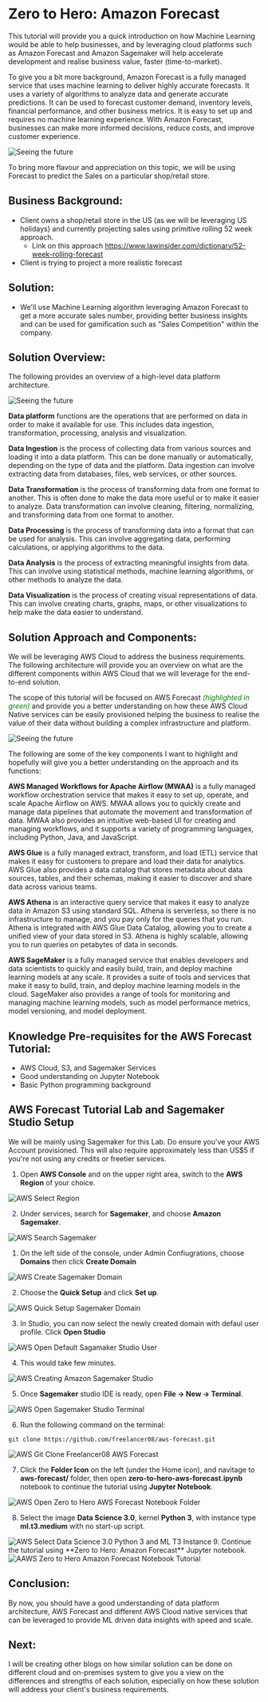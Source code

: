 # Zero to Hero: Amazon Forecast

This tutorial will provide you a quick introduction on how Machine Learning would be able to help businesses, and by leveraging cloud platforms such as Amazon Forecast and Amazon Sagemaker will help accelerate development and realise business value, faster (time-to-market).

To give you a bit more background, Amazon Forecast is a fully managed service that uses machine learning to deliver highly accurate forecasts. It uses a variety of algorithms to analyze data and generate accurate predictions. It can be used to forecast customer demand, inventory levels, financial performance, and other business metrics. It is easy to set up and requires no machine learning experience. With Amazon Forecast, businesses can make more informed decisions, reduce costs, and improve customer experience.

<img title="AWS Forecast" alt="Seeing the future" src="/images/AWSForecast.jpeg">

To bring more flavour and appreciation on this topic, we will be using Forecast to predict the Sales on a particular shop/retail store.

## Business Background:
- Client owns a shop/retail store in the US (as we will be leveraging US holidays) and currently projecting sales using primitive rolling 52 week approach.
  - Link on this approach https://www.lawinsider.com/dictionary/52-week-rolling-forecast
- Client is trying to project a more realistic forecast

## Solution:
- We'll use Machine Learning algorithm leveraging Amazon Forecast to get a more accurate sales number, providing better business insights and can be used for gamification such as "Sales Competition" within the company.

## Solution Overview:

The following provides an overview of a high-level data platform architecture.

<img title="High-level Data Architecture" alt="Seeing the future" src="/images/aws-forecast-architecture-HighLevelArchitecture.drawio.png">

**Data platform** functions are the operations that are performed on data in order to make it available for use. This includes data ingestion, transformation, processing, analysis and visualization.

**Data Ingestion** is the process of collecting data from various sources and loading it into a data platform. This can be done manually or automatically, depending on the type of data and the platform. Data ingestion can involve extracting data from databases, files, web services, or other sources.

**Data Transformation** is the process of transforming data from one format to another. This is often done to make the data more useful or to make it easier to analyze. Data transformation can involve cleaning, filtering, normalizing, and transforming data from one format to another.

**Data Processing** is the process of transforming data into a format that can be used for analysis. This can involve aggregating data, performing calculations, or applying algorithms to the data.

**Data Analysis** is the process of extracting meaningful insights from data. This can involve using statistical methods, machine learning algorithms, or other methods to analyze the data.

**Data Visualization** is the process of creating visual representations of data. This can involve creating charts, graphs, maps, or other visualizations to help make the data easier to understand.


## Solution Approach and Components:

We will be leveraging AWS Cloud to address the business requirements.  The following architecture will provide you an overview on what are the different components within AWS Cloud that we will leverage for the end-to-end solution.

The scope of this tutorial will be focused on AWS Forecast <span style="color:green">*(highlighted in green)*</span> and provide you a better understanding on how these AWS Cloud Native services can be easily provisioned helping the business to realise the value of their data without building a complex infrastructure and platform.

<img title="AWS Forecast Architecture Overview and Tutorial Scope" alt="Seeing the future" src="/images/aws-forecast-architecture-AWS-Forecast-Tutorial.drawio.png">

The following are some of the key components I want to highlight and hopefully will give you a better understanding on the approach and its functions:

**AWS Managed Workflows for Apache Airflow (MWAA)** is a fully managed workflow orchestration service that makes it easy to set up, operate, and scale Apache Airflow on AWS. MWAA allows you to quickly create and manage data pipelines that automate the movement and transformation of data. MWAA also provides an intuitive web-based UI for creating and managing workflows, and it supports a variety of programming languages, including Python, Java, and JavaScript.

**AWS Glue** is a fully managed extract, transform, and load (ETL) service that makes it easy for customers to prepare and load their data for analytics. AWS Glue also provides a data catalog that stores metadata about data sources, tables, and their schemas, making it easier to discover and share data across various teams.

**AWS Athena** is an interactive query service that makes it easy to analyze data in Amazon S3 using standard SQL. Athena is serverless, so there is no infrastructure to manage, and you pay only for the queries that you run. Athena is integrated with AWS Glue Data Catalog, allowing you to create a unified view of your data stored in S3. Athena is highly scalable, allowing you to run queries on petabytes of data in seconds.

**AWS SageMaker** is a fully managed service that enables developers and data scientists to quickly and easily build, train, and deploy machine learning models at any scale. It provides a suite of tools and services that make it easy to build, train, and deploy machine learning models in the cloud.  SageMaker also provides a range of tools for monitoring and managing machine learning models, such as model performance metrics, model versioning, and model deployment.

## Knowledge Pre-requisites for the AWS Forecast Tutorial: 
- AWS Cloud, S3, and Sagemaker Services
- Good understanding on Jupyter Notebook
- Basic Python programming background

## AWS Forecast Tutorial Lab and Sagemaker Studio Setup

We will be mainly using Sagemaker for this Lab.  Do ensure you've your AWS Account provisioned.  This will also require approximately less than US$5 if you're not using any credits or freetier services.

1.  Open **AWS Console** and on the upper right area, switch to the **AWS Region** of your choice.
   <img title="AWS Select Region" alt="AWS Select Region" src="/images/aws-region-selection.png">

2. Under services, search for **Sagemaker**, and choose **Amazon Sagemaker**.
  <img title="AWS Search Sagemaker" alt="AWS Search Sagemaker" src="/images/aws-search-sagemaker.png">

1.  On the left side of the console, under Admin Confiugrations, choose **Domains** then click **Create Domain**
   <img title="AWS Create Sagemaker Domain" alt="AWS Create Sagemaker Domain" src="/images/aws-select-create-sagemaker-domain.png">

2.  Choose the **Quick Setup** and click **Set up**.
   <img title="AWS Quick Setup Sagemaker Domain" alt="AWS Quick Setup Sagemaker Domain" src="/images/aws-quick-setup-sagemaker-domain.png">

3.  In Studio, you can now select the newly created domain with defaul user profile.  Click **Open Studio**
   <img title="AWS Open Default Sagamaker Studio User" alt="AWS Open Default Sagamaker Studio User" src="/images/aws-open-studio-default-sagamaker-user.png">

4.  This would take few minutes.
   <img title="AWS Creating Amazon Sagemaker Studio" alt="AWS Creating Amazon Sagemaker Studio" src="/images/aws-creating-amazon-sagemaker-studio-jupyterserver.png">

5.  Once **Sagemaker** studio IDE is ready, open **File -> New -> Terminal**.
   <img title="AWS Open Sagemaker Studio Terminal" alt="AWS Open Sagemaker Studio Terminal" src="/images/aws-open-terminal-sagemaker-studio.png">

6.  Run the following command on the terminal:
  ```
  git clone https://github.com/freelancer08/aws-forecast.git
  ```
   <img title="AWS Git Clone Freelancer08 AWS Forecast" alt="AWS Git Clone Freelancer08 AWS Forecast" src="/images/aws-git-clone-freelancer08-aws-forecast.png">
  
7.  Click the **Folder Icon** on the left (under the Home icon), and navitage to **aws-forecast/** folder, then open **zero-to-hero-aws-forecast.ipynb** notebook to continue the tutorial using **Jupyter Notebook**. 
   <img title="AWS Open Zero to Hero AWS Forecast Notebook Folder" alt="AWS Open Zero to Hero AWS Forecast Notebook Folder" src="/images/aws-open-zero-to-hero-aws-forecast-notebook-folder.png">

8.  Select the image **Data Science 3.0**, kernel **Python 3**, with instance type **ml.t3.medium** with no start-up script.
   <img title="AWS Select Data Science 3.0 Python 3 and ML T3 Instance" alt="AWS Select Data Science 3.0 Python 3 and ML T3 Instance" src="/images/aws-select-datascience3-python3-ml-t3.png">
9.  Continue the tutorial using **Zero to Hero: Amazon Forecast** Jupyter notebook.
   <img title="AWS Zero to Hero Amazon Forecast Notebook Tutorial" alt="AAWS Zero to Hero Amazon Forecast Notebook Tutorial" src="/images/aws-zero-to-hero-amazon-forecast-notebook-tutorial.png">


## Conclusion:
By now, you should have a good understanding of data platform architecture, AWS Forecast and different AWS Cloud native services that can be leveraged to provide ML driven data insights with speed and scale.

## Next:
I will be creating other blogs on how similar solution can be done on different cloud and on-premises system to give you a view on the differences and strengths of each solution, especially on how these solution will address your client's business requirements.